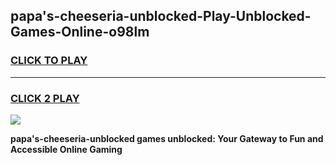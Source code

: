 
## papa's-cheeseria-unblocked-Play-Unblocked-Games-Online-o98lm
<h3>
<a href="https://premium76.site?title=papa's-cheeseria-unblocked&ref=25A">CLICK TO PLAY</a></h3>
<hr>

<h3>
<a href="https://premium76.site?title=papa's-cheeseria-unblocked&ref=25A">CLICK 2 PLAY</a>
  
</h3>

<a href="https://premium76.site?title=papa's-cheeseria-unblocked&ref=25A"><img src="https://clearcache.store/games.png"></a>


**papa's-cheeseria-unblocked games unblocked: Your Gateway to Fun and Accessible Online Gaming**
